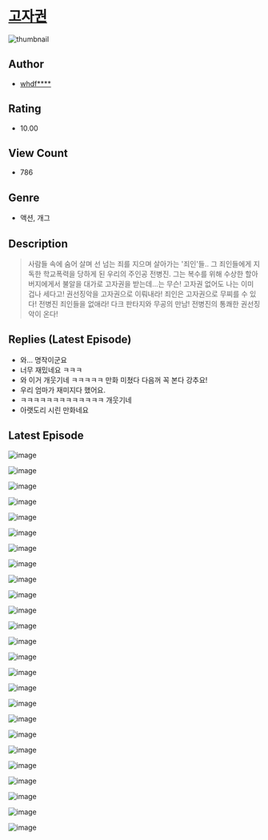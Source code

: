 # [고자권](https://comic.naver.com/challenge/list?titleId=810884)
![thumbnail](https://image-comic.pstatic.net/user_contents_data/challenge_comic/2023/05/24/352290/upload_3834645093020744038_480x623.jpeg)

## Author
- [whdf****](https://comic.naver.com/artistTitle?id=352290)

## Rating
- 10.00

## View Count
- 786

## Genre
- 액션, 개그

## Description
> 사람들 속에 숨어 살며 선 넘는 죄를 지으며 살아가는 '죄인'들.. 그 죄인들에게 지독한 학교폭력을 당하게 된 우리의 주인공 전병진. 그는 복수를 위해 수상한 할아버지에게서 불알을 대가로 고자권을 받는데...는 무슨! 고자권 없어도 나는 이미 겁나 세다고! 권선징악을 고자권으로 이뤄내라! 죄인은 고자권으로 무찌를 수 있다! 전병진 죄인들을 없애라! 다크 판타지와 무공의 만남! 전병진의 통쾌한 권선징악이 온다!

## Replies (Latest Episode)
- 와... 명작이군요
- 너무 재밌네요 ㅋㅋㅋ
- 와 이거 개웃기네 ㅋㅋㅋㅋㅋ 만화 미쳤다 다음꺼 꼭 본다 강추요!
- 우리 엄마가 재미지다 했어요.
- ㅋㅋㅋㅋㅋㅋㅋㅋㅋㅋㅋㅋㅋ 개웃기네
- 아랫도리 시린 만화네요

## Latest Episode
![image](https://image-comic.pstatic.net/user_contents_data/challenge_comic/2023/05/24/352290/upload_3761181017553266274.jpeg)

![image](https://image-comic.pstatic.net/user_contents_data/challenge_comic/2023/05/24/352290/upload_7293071868651856483.jpeg)

![image](https://image-comic.pstatic.net/user_contents_data/challenge_comic/2023/05/24/352290/upload_7306306651407017572.jpeg)

![image](https://image-comic.pstatic.net/user_contents_data/challenge_comic/2023/05/24/352290/upload_4135211994769798966.jpeg)

![image](https://image-comic.pstatic.net/user_contents_data/challenge_comic/2023/05/24/352290/upload_4049354408048341812.jpeg)

![image](https://image-comic.pstatic.net/user_contents_data/challenge_comic/2023/05/24/352290/upload_3473463000887998004.jpeg)

![image](https://image-comic.pstatic.net/user_contents_data/challenge_comic/2023/05/24/352290/upload_7147602043609755746.jpeg)

![image](https://image-comic.pstatic.net/user_contents_data/challenge_comic/2023/05/24/352290/upload_3978140156622878003.jpeg)

![image](https://image-comic.pstatic.net/user_contents_data/challenge_comic/2023/05/24/352290/upload_3486973829798508130.jpeg)

![image](https://image-comic.pstatic.net/user_contents_data/challenge_comic/2023/05/24/352290/upload_3906645314869158199.jpeg)

![image](https://image-comic.pstatic.net/user_contents_data/challenge_comic/2023/05/24/352290/upload_3775250347642272050.jpeg)

![image](https://image-comic.pstatic.net/user_contents_data/challenge_comic/2023/05/24/352290/upload_3703193882389275441.jpeg)

![image](https://image-comic.pstatic.net/user_contents_data/challenge_comic/2023/05/24/352290/upload_3774407060808414515.jpeg)

![image](https://image-comic.pstatic.net/user_contents_data/challenge_comic/2023/05/24/352290/upload_7004330391341773874.jpeg)

![image](https://image-comic.pstatic.net/user_contents_data/challenge_comic/2023/05/24/352290/upload_3546080251428102962.jpeg)

![image](https://image-comic.pstatic.net/user_contents_data/challenge_comic/2023/05/24/352290/upload_4122030833839716403.jpeg)

![image](https://image-comic.pstatic.net/user_contents_data/challenge_comic/2023/05/24/352290/upload_3846743905100129637.jpeg)

![image](https://image-comic.pstatic.net/user_contents_data/challenge_comic/2023/05/24/352290/upload_7018405256076878434.jpeg)

![image](https://image-comic.pstatic.net/user_contents_data/challenge_comic/2023/05/24/352290/upload_3618417339657500981.jpeg)

![image](https://image-comic.pstatic.net/user_contents_data/challenge_comic/2023/05/24/352290/upload_3474301031447553587.jpeg)

![image](https://image-comic.pstatic.net/user_contents_data/challenge_comic/2023/05/24/352290/upload_3918747828354233655.jpeg)

![image](https://image-comic.pstatic.net/user_contents_data/challenge_comic/2023/05/24/352290/upload_3616497386163287608.jpeg)

![image](https://image-comic.pstatic.net/user_contents_data/challenge_comic/2023/05/24/352290/upload_4134697199134652005.jpeg)

![image](https://image-comic.pstatic.net/user_contents_data/challenge_comic/2023/05/24/352290/upload_7017283556681528162.jpeg)

![image](https://image-comic.pstatic.net/user_contents_data/challenge_comic/2023/05/24/352290/upload_7090463950482335281.jpeg)
